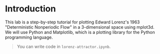# Introduction

This lab is a step-by-step tutorial for plotting Edward Lorenz's 1963 "Deterministic Nonperiodic Flow" in a 3-dimensional space using mplot3d. We will use Python and Matplotlib, which is a plotting library for the Python programming language.

> You can write code in `lorenz-attractor.ipynb`.
